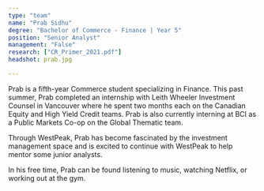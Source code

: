 ```yaml
---
type: "team"
name: "Prab Sidhu"
degree: "Bachelor of Commerce - Finance | Year 5"
position: "Senior Analyst"
management: "False"
research: ["CR_Primer_2021.pdf"]
headshot: prab.jpg

---
```


Prab is a fifth-year Commerce student specializing in Finance. This past summer, Prab completed an internship with Leith Wheeler Investment Counsel in Vancouver where he spent two months each on the Canadian Equity and High Yield Credit teams. Prab is also currently interning at BCI as a Public Markets Co-op on the Global Thematic team. 

Through WestPeak, Prab has become fascinated by the investment management space and is excited to continue with WestPeak to help mentor some junior analysts. 

In his free time, Prab can be found listening to music, watching Netflix, or working out at the gym. 